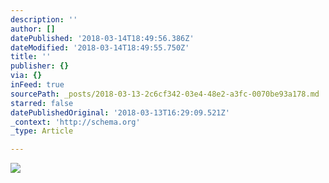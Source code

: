 ```yaml
---
description: ''
author: []
datePublished: '2018-03-14T18:49:56.386Z'
dateModified: '2018-03-14T18:49:55.750Z'
title: ''
publisher: {}
via: {}
inFeed: true
sourcePath: _posts/2018-03-13-2c6cf342-03e4-48e2-a3fc-0070be93a178.md
starred: false
datePublishedOriginal: '2018-03-13T16:29:09.521Z'
_context: 'http://schema.org'
_type: Article

---
```

![](https://the-grid-user-content.s3-us-west-2.amazonaws.com/dd665fc5-324c-4486-8dde-46ef5483ee7c.jpg)
